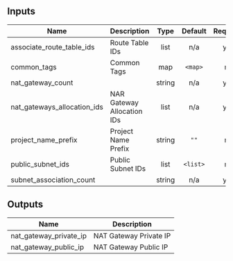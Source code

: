 ## Inputs

| Name | Description | Type | Default | Required |
|------|-------------|:----:|:-----:|:-----:|
| associate\_route\_table\_ids | Route Table IDs | list | n/a | yes |
| common\_tags | Common Tags | map | `<map>` | no |
| nat\_gateway\_count |  | string | n/a | yes |
| nat\_gateways\_allocation\_ids | NAR Gateway Allocation IDs | list | n/a | yes |
| project\_name\_prefix | Project Name Prefix | string | `""` | no |
| public\_subnet\_ids | Public Subnet IDs | list | `<list>` | no |
| subnet\_association\_count |  | string | n/a | yes |

## Outputs

| Name | Description |
|------|-------------|
| nat\_gateway\_private\_ip | NAT Gateway Private IP |
| nat\_gateway\_public\_ip | NAT Gateway Public IP |

